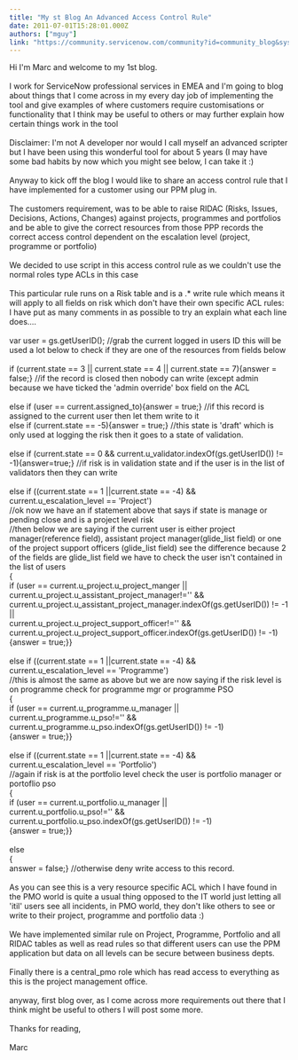 ```yaml
---
title: "My st Blog An Advanced Access Control Rule"
date: 2011-07-01T15:28:01.000Z
authors: ["mguy"]
link: "https://community.servicenow.com/community?id=community_blog&sys_id=b69caee1dbd0dbc01dcaf3231f9619d3"
---
```

<p>Hi I'm Marc and welcome to my 1st blog.<br /><br />I work for ServiceNow professional services in EMEA and I'm going to blog about things that I come across in my every day job of implementing the tool and give examples of where customers require customisations or functionality that I think may be useful to others or may further explain how certain things work in the tool<br /><br />Disclaimer: I'm not A developer nor would I call myself an advanced scripter but I have been using this wonderful tool for about 5 years (I may have some bad habits by now which you might see below, I can take it :)<br /><br />Anyway to kick off the blog I would like to share an access control rule that I have implemented for a customer using our PPM plug in.<br /><br />The customers requirement, was to be able to raise RIDAC (Risks, Issues, Decisions, Actions, Changes) against projects, programmes and portfolios and be able to give the correct resources from those PPP records the correct access control dependent on the escalation level (project, programme or portfolio)<br /><br />We decided to use script in this access control rule as we couldn't use the normal roles type ACLs in this case<br /><br />This particular rule runs on a Risk table and is a .* write rule which means it will apply to all fields on risk which don't have their own specific ACL rules:<br />I have put as many comments in as possible to try an explain what each line does....<br /><br />var user = gs.getUserID(); //grab the current logged in users ID this will be used a lot below to check if they are one of the resources from fields below<br /><br />if (current.state == 3 || current.state == 4 || current.state == 7){answer = false;} //if the record is closed then nobody can write (except admin because we have ticked the 'admin override' box field on the ACL<br /><br />else if (user == current.assigned_to){answer = true;} //if this record is assigned to the current user then let them write to it<br />else if (current.state == -5){answer = true;} //this state is 'draft' which is only used at logging the risk then it goes to a state of validation.<br /><br />else if (current.state == 0 &amp;&amp; current.u_validator.indexOf(gs.getUserID()) != -1){answer=true;} //if risk is in validation state and if the user is in the list of validators then they can write<br /><br />else if ((current.state == 1 ||current.state == -4) &amp;&amp; current.u_escalation_level == 'Project') <br />//ok now we have an if statement above that says if state is manage or pending close and is a project level risk<br />//then below we are saying if the current user is either project manager(reference field), assistant project manager(glide_list field) or one of the project support officers (glide_list field) see the difference because 2 of the fields are glide_list field we have to check the user isn't contained in the list of users<br />{<br />if (user == current.u_project.u_project_manger ||<br />current.u_project.u_assistant_project_manager!='' &amp;&amp; current.u_project.u_assistant_project_manager.indexOf(gs.getUserID()) != -1 || <br />current.u_project.u_project_support_officer!='' &amp;&amp; current.u_project.u_project_support_officer.indexOf(gs.getUserID()) != -1) <br />{answer = true;}}<br /><br />else if ((current.state == 1 ||current.state == -4) &amp;&amp; current.u_escalation_level == 'Programme')<br />//this is almost the same as above but we are now saying if the risk level is on programme check for programme mgr or programme PSO<br />{<br />if (user == current.u_programme.u_manager || <br />current.u_programme.u_pso!='' &amp;&amp; current.u_programme.u_pso.indexOf(gs.getUserID()) != -1) <br />{answer = true;}}<br /><br />else if ((current.state == 1 ||current.state == -4) &amp;&amp; current.u_escalation_level == 'Portfolio')<br />//again if risk is at the portfolio level check the user is portfolio manager or portoflio pso<br />{<br />if (user == current.u_portfolio.u_manager || <br />current.u_portfolio.u_pso!='' &amp;&amp; current.u_portfolio.u_pso.indexOf(gs.getUserID()) != -1) <br />{answer = true;}}<br /><br />else<br />{<br />answer = false;} //otherwise deny write access to this record.<br /><br />As you can see this is a very resource specific ACL which I have found in the PMO world is quite a usual thing opposed to the IT world just letting all 'itil' users see all incidents, in PMO world, they don't like others to see or write to their project, programme and portfolio data :)<br /><br />We have implemented similar rule on Project, Programme, Portfolio and all RIDAC tables as well as read rules so that different users can use the PPM application but data on all levels can be secure between business depts.<br /><br />Finally there is a central_pmo role which has read access to everything as this is the project management office.<br /><br />anyway, first blog over, as I come across more requirements out there that I think might be useful to others I will post some more.<br /><br />Thanks for reading,<br /><br />Marc</p>